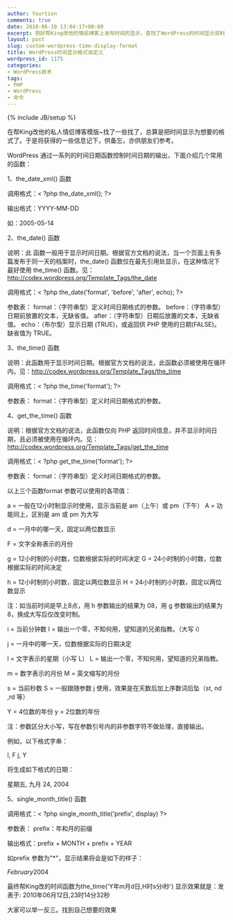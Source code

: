 ```yaml
---
author: Yourtion
comments: true
date: 2010-06-10 13:04:17+00:00
excerpt: 刚好帮King改他的情侣博客上发布时间的显示，查找了WordPress的时间显示资料，于是将获得的一些信息记下，供备忘，亦供朋友们参考。
layout: post
slug: custom-wordpress-time-display-format
title: WordPress时间显示格式自定义
wordpress_id: 1175
categories:
- WordPress技术
tags:
- PHP
- WordPress
- 命令
---
```

{% include JB/setup %}

在帮King改他的私人情侣博客模版~找了一些找了，总算是把时间显示为想要的格式了。于是将获得的一些信息记下，供备忘，亦供朋友们参考。

WordPress 通过一系列的时间日期函数控制时间日期的输出，下面介绍几个常用的函数：

1、the_date_xml() 函数

调用格式：< ?php the_date_xml(); ?>

输出格式：YYYY-MM-DD

如：2005-05-14

2、the_date() 函数

说明：此 函数一般用于显示时间日期。根据官方文档的说法，当一个页面上有多篇发布于同一天的档案时，the_date() 函数仅在最先引用处显示，在这种情况下最好使用 the_time() 函数。见：http://codex.wordpress.org/Template_Tags/the_date

调用格式：< ?php the_date('format', 'before', 'after', echo); ?>

参数表：
format：（字符串型）定义时间日期格式的参数。
before：（字符串型）日期前放置的文本，无缺省值。
after：（字符串型）日期后放置的文本，无缺省值。
echo：（布尔型）显示日期 (TRUE)，或返回供 PHP 使用的日期(FALSE)。缺省值为 TRUE。

3、the_time() 函数

说明：此函数用于显示时间日期。根据官方文档的说法，此函数必须被使用在循环内。见：http://codex.wordpress.org/Template_Tags/the_time

调用格式：< ?php the_time('format'); ?>

参数表：
format：（字符串型）定义时间日期格式的参数。

4、get_the_time() 函数

说明：根据官方文档的说法，此函数仅向 PHP 返回时间信息，并不显示时间日期，且必须被使用在循环内。见：http://codex.wordpress.org/Template_Tags/get_the_time

调用格式：< ?php get_the_time('format'); ?>

参数表：
format：（字符串型）定义时间日期格式的参数。

以上三个函数format 参数可以使用的各项值：

a = 一般在12小时制显示时使用，显示当前是 am（上午）或 pm（下午）
A = 功能同上，区别是 am 或 pm 为大写

d = 一月中的哪一天，固定以两位数显示

F = 文字全称表示的月份

g = 12小时制的小时数，位数根据实际的时间决定
G = 24小时制的小时数，位数根据实际的时间决定

h = 12小时制的小时数，固定以两位数显示
H = 24小时制的小时数，固定以两位数显示

注：如当前时间是早上8点，用 h 参数输出的结果为 08，用 g 参数输出的结果为 8，换成大写后仅改变时制。

i = 当前分钟数
I = 输出一个零，不知何用，望知道的兄弟指教。（大写 i）

j = 一月中的哪一天，位数根据实际的日期决定

l = 文字表示的星期（小写 L）
L = 输出一个零，不知何用，望知道的兄弟指教。

m = 数字表示的月份
M = 英文缩写的月份

s = 当前秒数
S = 一般跟随参数 j 使用，效果是在天数后加上序数词后坠（st, nd ,rd 等）

Y = 4位数的年份
y = 2位数的年份

注：参数区分大小写，写在参数引号内的非参数字符不做处理，直接输出。

例如，以下格式字串：

l, F j, Y

将生成如下格式的日期：

星期五, 九月 24, 2004

5、single_month_title() 函数

调用格式：< ?php single_month_title('prefix', display) ?>

参数表：
prefix：年和月的前缀

输出格式：prefix + MONTH + prefix + YEAR

如prefix 参数为"*"，显示结果将会是如下的样子：

*February*2004

最终帮King改的时间函数为the_time('Y年m月d日,H时s分i秒')
显示效果就是：发表于: 2010年06月12日,23时14分32秒

大家可以举一反三。找到自己想要的效果
